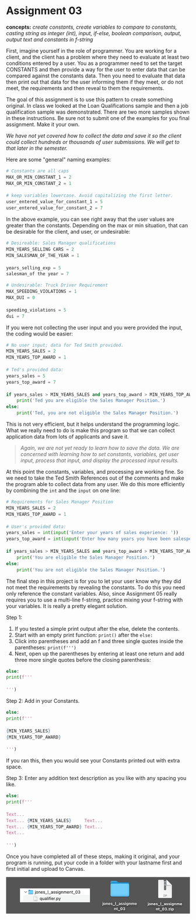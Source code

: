 # Assignment 03

**concepts:** *create constants, create variables to compare to constants, casting string as integer (int), input, if-else, boolean comparison, output, output text and constants in f-string*

First, imagine yourself in the role of programmer. You are working for a client, and the client has a problem where they need to evaluate at least two conditions entered by a user. You as a programmer need to set the target CONSTANTS and then provide a way for the user to enter data that can be compared against the constants data. Then you need to evaluate that data then print out that data for the user informing them if they meet, or do not meet, the requirements and then reveal to them the requirements.

The goal of this assignment is to use this pattern to create something original. In class we looked at the Loan Qualifications sample and then a job qualification sample was demonstrated. There are two more samples shown in these instructions. Be sure not to submit one of the examples for you final assignment. Make it your own.

*We have not yet covered how to collect the data and save it so the client could collect hundreds or thousands of user submissions. We will get to that later in the semester.* 

Here are some "general" naming examples:

```python
# Constants are all caps
MAX_OR_MIN_CONSTANT_1 = 2
MAX_OR_MIN_CONSTANT_2 = 1

# keep variables lowercase. Avoid capitalizing the first letter.
user_entered_value_for_constant_1 = 5
user_entered_value_for_constant_2 = 7
```
In the above example, you can see right away that the user values are greater
than the constants. Depending on the max or min situation, that can be desirable for the 
client, and user, or undesirable:

```python
# Desireable: Sales Manager qualifications
MIN_YEARS_SELLING CARS = 2
MIN_SALESMAN_OF_THE_YEAR = 1

years_selling_exp = 5
salesman_of the year = 7
```

```python
# Undesirable: Truck Driver Requirement
MAX_SPEEDING_VIOLATIONS = 1
MAX_DUI = 0

speeding_violations = 5
dui = 7 
```

If you were not collecting the user input and you were provided the input, the coding would be easier:

```python
# No user input; data for Ted Smith provided.
MIN_YEARS_SALES = 2
MIN_YEARS_TOP_AWARD = 1

# Ted's provided data:
years_sales = 5
years_top_award = 7

if years_sales > MIN_YEARS_SALES and years_top_award > MIN_YEARS_TOP_AWARD:
    print('Ted you are eligible the Sales Manager Position.')
else:
    print('Ted, you are not eligible the Sales Manager Position.')
```

This is not very efficient, but it helps understand the programming logic. What we really need to do is make this program so that we can collect application data from lots of applicants and save it. 

>*Again, we are not yet ready to learn how to save the data. We are concerned with learning how to set constants, variables, get user input, process that input, and display the processed input results.* 

At this point the constants, variables, and processing are working fine. So we need to take the Ted Smith References out of the comments and make the program able to collect data from any user. We do this more efficiently by combining the `int` and the `input` on one line:

```python
# Requirements for Sales Manager Position
MIN_YEARS_SALES = 2
MIN_YEARS_TOP_AWARD = 1

# User's provided data:
years_sales = int(input('Enter your years of sales experience: '))
years_top_award = int(input('Enter how many years you have been salesperson of the year: '))

if years_sales > MIN_YEARS_SALES and years_top_award > MIN_YEARS_TOP_AWARD:
    print('You are eligible the Sales Manager Position.')
else:
    print('You are not eligible the Sales Manager Position.')
```
The final step in this project is for you to let your user know why they did not meet the requirements by revealing the constants. To do this you need only reference the constant variables. Also, since Assignment 05 really requires you to use a multi-line f-string, practice mixing your f-string with your variables. It is really a pretty elegant solution.

Step 1:

1. If you tested a simple print output after the else, delete the contents.
2. Start with an empty print function: `print()` after the  `else:` 
3. Click into parentheses and add an f and three single quotes inside the parentheses: ```print(f''')``` 
4. Next, open up the parentheses by entering at least one return and add three more single quotes before the closing parenthesis:

```python
else:
print(f'''

''')
```
Step 2:
Add in your Constants. 

```python
else:
print(f'''

{MIN_YEARS_SALES}     
{MIN_YEARS_TOP_AWARD}

''')
```
If you ran this, then you would see your Constants printed out with extra space.

Step 3: Enter any addition text description as you like with any spacing you like.
```python
else:
print(f'''

Text...
Text... {MIN_YEARS_SALES}     Text...
Text... {MIN_YEARS_TOP_AWARD} Text...
Text...

''')
```
Once you have completed all of these steps, making it original, and your program is running, put your code in a folder with your lastname first and first initial and upload to Canvas.

![submission example](img/submission-example.png)